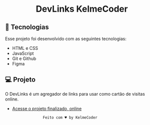 <h1 align="center"> DevLinks KelmeCoder </h1>



## 🚀 Tecnologias

Esse projeto foi desenvolvido com as seguintes tecnologias:

- HTML e CSS
- JavaScript
- Git e Github
- Figma

## 💻 Projeto

O DevLinks é um agregador de links para usar como cartão de visitas online.

- [Acesse o projeto finalizado, online](https://KelmeCoder.github.io/DevLinks)

                    Feito com ♥ by KelmeCoder
